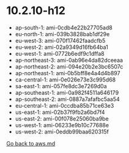 
 # 10.2.10-h12
- ap-south-1: ami-0cdb4e22b27705ad8
- eu-north-1: ami-039b3828bab1df29e
- eu-west-3: ami-070f17462faadcfb5
- eu-west-2: ami-02a9349d16fb64ba1
- eu-west-1: ami-0772b6edf9c1dffa8
- ap-northeast-3: ami-0ab96e4da82dceeaa
- ap-northeast-2: ami-094e20b2e3bc6507c
- ap-northeast-1: ami-0b5bff8e4a4d4b897
- ca-central-1: ami-0e026e73e3c995d68
- sa-east-1: ami-057fe8dc3e7269d0a
- ap-southeast-1: ami-0a982f4511a646179
- ap-southeast-2: ami-0887a7afafbc5aa54
- eu-central-1: ami-0ccdba85b71ce63e3
- us-east-1: ami-02b37f9fb2a6bd7f4
- us-east-2: ami-00f078e25060ba9be
- us-west-1: ami-06233e9b10c77688e
- us-west-2: ami-0eddb99baa620315f

[Go back to aws.md](../../aws.md) 
